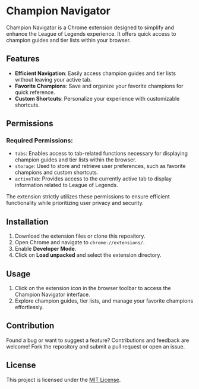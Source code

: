 # Champion Navigator

Champion Navigator is a Chrome extension designed to simplify and enhance the League of Legends experience. It offers quick access to champion guides and tier lists within your browser.

## Features

- **Efficient Navigation**: Easily access champion guides and tier lists without leaving your active tab.
- **Favorite Champions**: Save and organize your favorite champions for quick reference.
- **Custom Shortcuts**: Personalize your experience with customizable shortcuts.

## Permissions

### Required Permissions:
- `tabs`: Enables access to tab-related functions necessary for displaying champion guides and tier lists within the browser.
- `storage`: Used to store and retrieve user preferences, such as favorite champions and custom shortcuts.
- `activeTab`: Provides access to the currently active tab to display information related to League of Legends.

The extension strictly utilizes these permissions to ensure efficient functionality while prioritizing user privacy and security.

## Installation

1. Download the extension files or clone this repository.
2. Open Chrome and navigate to `chrome://extensions/`.
3. Enable **Developer Mode**.
4. Click on **Load unpacked** and select the extension directory.

## Usage

1. Click on the extension icon in the browser toolbar to access the Champion Navigator interface.
2. Explore champion guides, tier lists, and manage your favorite champions effortlessly.

## Contribution

Found a bug or want to suggest a feature? Contributions and feedback are welcome! Fork the repository and submit a pull request or open an issue.

## License

This project is licensed under the [MIT License](LICENSE).
